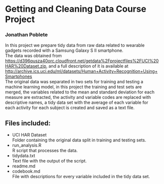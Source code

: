 # Getting and Cleaning Data Course Project

### Jonathan Poblete

In this project we prepare tidy data from raw data related to wearable gadgets recorded with a Samsung Galaxy S II smartphone.\
The data was obtained from <https://d396qusza40orc.cloudfront.net/getdata%2Fprojectfiles%2FUCI%20HAR%20Dataset.zip>, and a full description of it is available at <http://archive.ics.uci.edu/ml/datasets/Human+Activity+Recognition+Using+Smartphones>\
The original data was separated in two sets for training and testing a machine learning model, in this project the training and test sets are merged, the variables related to the mean and standard deviation for each measure are extracted, the activity and variable codes are replaced with descriptive names, a tidy data set with the average of each variable for each activity for each subject is created and saved as a text file.

## Files included:

-   UCI HAR Dataset\
    Folder containing the original data split in training and testing sets.
-   run_analysis.R\
    R script that processes the data.
-   tidydata.txt\
    Text file with the output of the script.
-   readme.md
-   codebook.md\
    File with descriptions for every variable included in the tidy data set.
